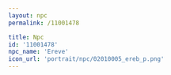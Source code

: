 ```yaml
---
layout: npc
permalink: /11001478

title: Npc
id: '11001478'
npc_name: 'Ereve'
icon_url: 'portrait/npc/02010005_ereb_p.png'
---
```

